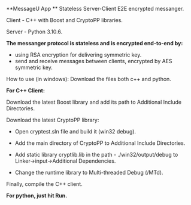 
**MessageU App
**
Stateless Server-Client E2E encrypted messanger.

Client - C++ with Boost and CryptoPP libraries.

Server - Python 3.10.6.

**The messanger protocol is stateless and is encrypted end-to-end by:**
- using RSA encryption for delivering symmetric key.
- send and receive messages between clients, encrypted by AES symmetric key.

How to use (in windows):
Download the files both c++ and python.

**For C++ Client:**

Download the latest Boost library and add its path to Additional Include Directories.

Download the latest CryptoPP library:

  * Open cryptest.sln file and build it (win32 debug).
  
  * Add the main directory of CryptoPP to Additional Include Directories.
  
  * Add static library cryptlib.lib in the path - ./win32/output/debug to Linker->input->Additional Dependencies.
  
  * Change the runtime library to Multi-threaded Debug (/MTd).

Finally, compile the C++ client.

**For python, just hit Run.**
